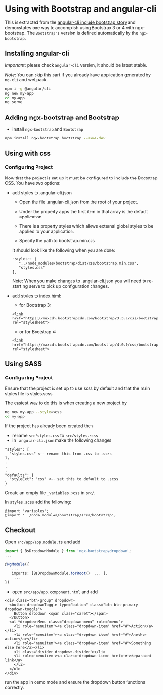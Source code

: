 # Using with Bootstrap and angular-cli

This is extracted from the [angular-cli include bootstrap story](https://github.com/angular/angular-cli/wiki/stories-include-bootstrap) and demonstates one way to accomplish using Bootstrap 3 or 4 with ngx-bootstrap. The `Bootstrap's` version is defined automatically by the `ngx-bootstrap`.

## Installing angular-cli

*Important*: please check `angular-cli` version, it should be latest stable.

*Note*: You can skip this part if you already have application generated by `ng-cli` and webpack.

```bash
npm i -g @angular/cli
ng new my-app
cd my-app
ng serve
```

## Adding ngx-bootstrap and Bootstrap

 - install `ngx-bootstrap` and `Bootstrap`

 ```bash
 npm install ngx-bootstrap bootstrap --save-dev
 ```

## Using with css
### Configuring Project

Now that the project is set up it must be configured to include the Bootstrap CSS. You have two options:

 - add styles to .angular-cli.json:
   - Open the file .angular-cli.json from the root of your project.
   - Under the property apps the first item in that array is the default application.
   - There is a property styles which allows external global styles to be applied to your application.

   - Specify the path to bootstrap.min.css

   It should look like the following when you are done:
   ```
   "styles": [
      "../node_modules/bootstrap/dist/css/bootstrap.min.css",
      "styles.css"
   ],
   ```

   Note: When you make changes to .angular-cli.json you will need to re-start ng serve to pick up configuration changes.

 - add styles to index.html:
   - for Bootstrap 3:
   ```
   <link href="https://maxcdn.bootstrapcdn.com/bootstrap/3.3.7/css/bootstrap.min.css" rel="stylesheet">
   ```

   - or for Bootstrap 4:
   ```
   <link href="https://maxcdn.bootstrapcdn.com/bootstrap/4.0.0/css/bootstrap.min.css" rel="stylesheet">
   ```

## Using SASS

### Configuring Project

Ensure that the project is set up to use scss by default and that the main styles file is styles.scss

The easiest way to do this is when creating a new project by
```bash
ng new my-app --style=scss
cd my-app
```

If the project has already been created then

- rename `src/styles.css` to `src/styles.scss`
- in `.angular-cli.json` make the following changes
```
"styles": [
  "styles.css" <-- rename this from .css to .scss
],
.
.
.
"defaults": {
  "styleExt": "css" <-- set this to default to .scss
}
```
Create an empty file `_variables.scss` in `src/`.

In `styles.scss` add the following:

```
@import 'variables';
@import '../node_modules/bootstrap/scss/bootstrap';
```

## Checkout

Open `src/app/app.module.ts` and add

```typescript
import { BsDropdownModule } from 'ngx-bootstrap/dropdown';
...

@NgModule({
   ...
   imports: [BsDropdownModule.forRoot(), ... ],
    ...
})
```

- open `src/app/app.component.html` and add
```
<div class="btn-group" dropdown>
  <button dropdownToggle type="button" class="btn btn-primary dropdown-toggle">
    Button dropdown <span class="caret"></span>
  </button>
  <ul *dropdownMenu class="dropdown-menu" role="menu">
    <li role="menuitem"><a class="dropdown-item" href="#">Action</a></li>
    <li role="menuitem"><a class="dropdown-item" href="#">Another action</a></li>
    <li role="menuitem"><a class="dropdown-item" href="#">Something else here</a></li>
    <li class="divider dropdown-divider"></li>
    <li role="menuitem"><a class="dropdown-item" href="#">Separated link</a>
    </li>
  </ul>
</div>
```

run the app in demo mode and ensure the dropdown button functions correctly.
